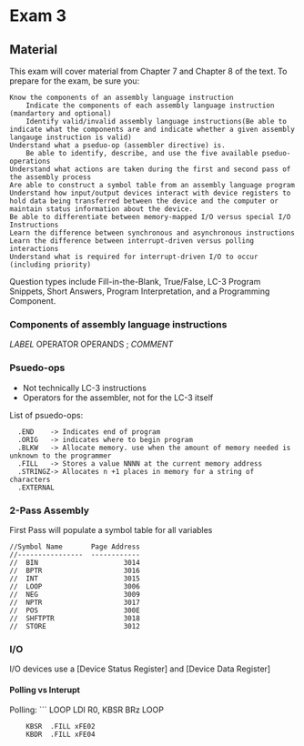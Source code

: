 # Exam 3
## Material

This exam will cover material from Chapter 7 and Chapter 8 of the text. To prepare for the exam, be sure you:
  

    Know the components of an assembly language instruction
        Indicate the components of each assembly language instruction (mandartory and optional)
        Identify valid/invalid assembly language instructions(Be able to indicate what the components are and indicate whether a given assembly langauge instruction is valid)
    Understand what a pseduo-op (assembler directive) is.
        Be able to identify, describe, and use the five available pseduo-operations
    Understand what actions are taken during the first and second pass of the assembly process
    Are able to construct a symbol table from an assembly language program
    Understand how input/output devices interact with device registers to hold data being transferred between the device and the computer or maintain status information about the device.
    Be able to differentiate between memory-mapped I/O versus special I/O Instructions
    Learn the difference between synchronous and asynchronous instructions
    Learn the difference between interrupt-driven versus polling interactions
    Understand what is required for interrupt-driven I/O to occur (including priority)

Question types include Fill-in-the-Blank, True/False, LC-3 Program Snippets, Short Answers, Program Interpretation, and a Programming Component.


### Components of assembly language instructions 

*LABEL* OPERATOR OPERANDS ; *COMMENT*

### Psuedo-ops

  - Not technically LC-3 instructions
  - Operators for the assembler, not for the LC-3 itself

List of psuedo-ops:
```
  .END    -> Indicates end of program
  .ORIG   -> indicates where to begin program
  .BLKW   -> Allocate memory. use when the amount of memory needed is unknown to the programmer
  .FILL   -> Stores a value NNNN at the current memory address
  .STRINGZ-> Allocates n +1 places in memory for a string of characters 
  .EXTERNAL
  ```

### 2-Pass Assembly

  First Pass will populate a symbol table for all variables 
  ```
//Symbol Name		Page Address
//----------------	------------
//	BIN                     3014
//	BPTR                    3016
//	INT                     3015
//	LOOP                    3006
//	NEG                     3009
//	NPTR                    3017
//	POS                     300E
//	SHFTPTR                 3018
//	STORE                   3012

  ```
  
  ### I/O
  
  I/O devices use a [Device Status Register] and [Device Data Register] 
  
  #### Polling vs Interupt
  
  Polling: 
    ``` LOOP  LDI R0, KBSR
              BRz LOOP
              
        KBSR  .FILL xFE02
        KBDR  .FILL xFE04
  ```
  
  
